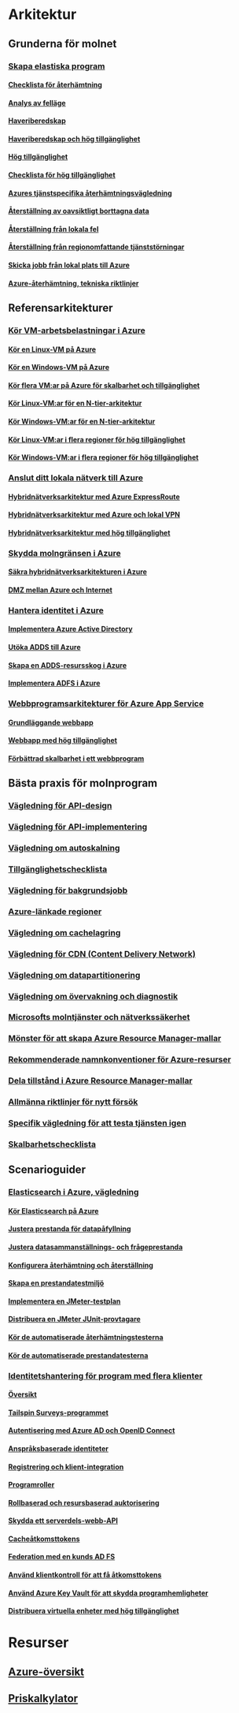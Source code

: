 # Arkitektur

## Grunderna för molnet

### [Skapa elastiska program](guidance-resiliency-overview.md)
#### [Checklista för återhämtning](guidance-resiliency-checklist.md)
#### [Analys av felläge](guidance-resiliency-failure-mode-analysis.md)
#### [Haveriberedskap](..\resiliency\resiliency-disaster-recovery-azure-applications.md)
#### [Haveriberedskap och hög tillgänglighet](..\resiliency\resiliency-disaster-recovery-high-availability-azure-applications.md)
#### [Hög tillgänglighet](..\resiliency\resiliency-high-availability-azure-applications.md)
#### [Checklista för hög tillgänglighet](..\resiliency\resiliency-high-availability-checklist.md)
#### [Azures tjänstspecifika återhämtningsvägledning](..\resiliency\resiliency-service-guidance-index.md)
#### [Återställning av oavsiktligt borttagna data](..\resiliency\resiliency-technical-guidance-recovery-data-corruption.md)
#### [Återställning från lokala fel](..\resiliency\resiliency-technical-guidance-recovery-local-failures.md)
#### [Återställning från regionomfattande tjänststörningar](..\resiliency\resiliency-technical-guidance-recovery-loss-azure-region.md)
#### [Skicka jobb från lokal plats till Azure](..\resiliency\resiliency-technical-guidance-recovery-on-premises-azure.md)
#### [Azure-återhämtning, tekniska riktlinjer](..\resiliency\resiliency-technical-guidance.md)


## Referensarkitekturer

### [Kör VM-arbetsbelastningar i Azure](guidance-ra-compute.md)
#### [Kör en Linux-VM på Azure](guidance-compute-single-vm-linux.md)
#### [Kör en Windows-VM på Azure](guidance-compute-single-vm.md)
#### [Kör flera VM:ar på Azure för skalbarhet och tillgänglighet](guidance-compute-multi-vm.md)
#### [Kör Linux-VM:ar för en N-tier-arkitektur](guidance-compute-n-tier-vm-linux.md)
#### [Kör Windows-VM:ar för en N-tier-arkitektur](guidance-compute-n-tier-vm.md)
#### [Kör Linux-VM:ar i flera regioner för hög tillgänglighet](guidance-compute-multiple-datacenters-linux.md)
#### [Kör Windows-VM:ar i flera regioner för hög tillgänglighet](guidance-compute-multiple-datacenters.md)

### [Anslut ditt lokala nätverk till Azure](guidance-ra-hybrid-networking.md)
#### [Hybridnätverksarkitektur med Azure ExpressRoute](guidance-hybrid-network-expressroute.md)
#### [Hybridnätverksarkitektur med Azure och lokal VPN](guidance-hybrid-network-vpn.md)
#### [Hybridnätverksarkitektur med hög tillgänglighet](guidance-hybrid-network-expressroute-vpn-failover.md)

### [Skydda molngränsen i Azure](guidance-ra-network-security.md)
#### [Säkra hybridnätverksarkitekturen i Azure](guidance-iaas-ra-secure-vnet-hybrid.md)
#### [DMZ mellan Azure och Internet](guidance-iaas-ra-secure-vnet-dmz.md)

### [Hantera identitet i Azure](guidance-ra-identity.md)
#### [Implementera Azure Active Directory](guidance-identity-aad.md)
#### [Utöka ADDS till Azure](guidance-identity-adds-extend-domain.md)
#### [Skapa en ADDS-resursskog i Azure](guidance-identity-adds-resource-forest.md)
#### [Implementera ADFS i Azure](guidance-identity-adfs.md)

### [Webbprogramsarkitekturer för Azure App Service](guidance-ra-app-service.md)
#### [Grundläggande webbapp](guidance-web-apps-basic.md)
#### [Webbapp med hög tillgänglighet](guidance-web-apps-multi-region.md)
#### [Förbättrad skalbarhet i ett webbprogram](guidance-web-apps-scalability.md)


## Bästa praxis för molnprogram

### [Vägledning för API-design](..\best-practices-api-design.md)
### [Vägledning för API-implementering](..\best-practices-api-implementation.md)
### [Vägledning om autoskalning](..\best-practices-auto-scaling.md)
### [Tillgänglighetschecklista](..\best-practices-availability-checklist.md)
### [Vägledning för bakgrundsjobb](..\best-practices-background-jobs.md)
### [Azure-länkade regioner](..\best-practices-availability-paired-regions.md)
### [Vägledning om cachelagring](..\best-practices-caching.md)
### [Vägledning för CDN (Content Delivery Network)](..\best-practices-cdn.md)
### [Vägledning om datapartitionering](..\best-practices-data-partitioning.md)
### [Vägledning om övervakning och diagnostik](..\best-practices-monitoring.md)
### [Microsofts molntjänster och nätverkssäkerhet](..\best-practices-network-security.md)
### [Mönster för att skapa Azure Resource Manager-mallar](..\best-practices-resource-manager-design-templates.md)
### [Rekommenderade namnkonventioner för Azure-resurser](guidance-naming-conventions.md)
### [Dela tillstånd i Azure Resource Manager-mallar](..\best-practices-resource-manager-state.md)
### [Allmänna riktlinjer för nytt försök](..\best-practices-retry-general.md)
### [Specifik vägledning för att testa tjänsten igen](..\best-practices-retry-service-specific.md)
### [Skalbarhetschecklista](..\best-practices-scalability-checklist.md)


## Scenarioguider

### [Elasticsearch i Azure, vägledning](guidance-elasticsearch.md)
#### [Kör Elasticsearch på Azure](guidance-elasticsearch-running-on-azure.md)
#### [Justera prestanda för datapåfyllning](guidance-elasticsearch-tuning-data-ingestion-performance.md)
#### [Justera datasammanställnings- och frågeprestanda](guidance-elasticsearch-tuning-data-aggregation-and-query-performance.md)
#### [Konfigurera återhämtning och återställning](guidance-elasticsearch-configuring-resilience-and-recovery.md)
#### [Skapa en prestandatestmiljö](guidance-elasticsearch-creating-performance-testing-environment.md)
#### [Implementera en JMeter-testplan](guidance-elasticsearch-implementing-jmeter-test-plan.md)
#### [Distribuera en JMeter JUnit-provtagare](guidance-elasticsearch-deploying-jmeter-junit-sampler.md)
#### [Kör de automatiserade återhämtningstesterna](guidance-elasticsearch-running-automated-resilience-tests.md)
#### [Kör de automatiserade prestandatesterna](guidance-elasticsearch-running-automated-performance-tests.md)

### [Identitetshantering för program med flera klienter](guidance-multitenant-identity.md)
#### [Översikt](guidance-multitenant-identity-intro.md)
#### [Tailspin Surveys-programmet](guidance-multitenant-identity-tailspin.md)
#### [Autentisering med Azure AD och OpenID Connect](guidance-multitenant-identity-authenticate.md)
#### [Anspråksbaserade identiteter](guidance-multitenant-identity-claims.md)
#### [Registrering och klient-integration](guidance-multitenant-identity-signup.md)
#### [Programroller](guidance-multitenant-identity-app-roles.md)
#### [Rollbaserad och resursbaserad auktorisering](guidance-multitenant-identity-authorize.md)
#### [Skydda ett serverdels-webb-API](guidance-multitenant-identity-web-api.md)
#### [Cacheåtkomsttokens](guidance-multitenant-identity-token-cache.md)
#### [Federation med en kunds AD FS](guidance-multitenant-identity-adfs.md)
#### [Använd klientkontroll för att få åtkomsttokens](guidance-multitenant-identity-client-assertion.md)
#### [Använd Azure Key Vault för att skydda programhemligheter](guidance-multitenant-identity-keyvault.md)
#### [Distribuera virtuella enheter med hög tillgänglighet](guidance-nva-ha.md)
# Resurser
## [Azure-översikt](https://azure.microsoft.com/roadmap/)
## [Priskalkylator](https://azure.microsoft.com/pricing/calculator/)
